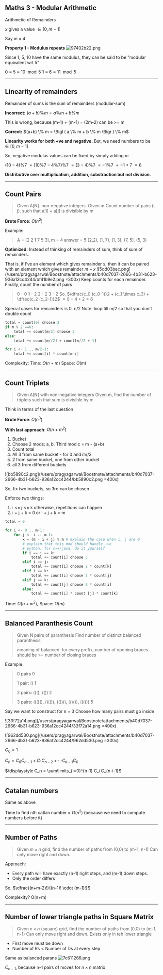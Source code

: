 Maths 3 - Modular Arithmetic
----------------------------



Arithmetic of Remainders

$x % m$ gives a value $\in [0, m-1]$


Say m = 4

**Property 1 - Modulus repeats**
![97402b22.png](/users/pragyagarwal/Boostnote/attachments/b40d7037-2666-4b31-b623-936a12cc4244/b445a06d.png)

Since 1, 5, 10 have the same modulus, they can be said to be "modular equivalent wrt 5"

$0 \equiv 5 \equiv 10 \mod 5$
$1 \equiv 6 \equiv 11 \mod 5$
-- --

Linearity of remainders
-----------------------

Remainder of sums is the sum of remainders (modular-sum)

**Incorrect:** $(a+b) \% m = a \% m + b \% m$

This is wrong, because (m-1) + (m-1) = (2m-2) can be >= m

**Correct:** $(a+b) \% m = \Bigl ( a \% m + b \% m \Bigr ) \% m$

**Linearity works for both +ve and negative.**
But, we need numbers to be $\in [0, m-1]$

So, negative modulus values can be fixed by simply adding $m$

$(10 - 4) \% 7$
$= (10 \% 7 - 4 \% 7) \% 7$
$= (3 - 4) \% 7$
$= -1 \% 7$
$= -1 + 7$
$= 6$

**Distributive over multiplication, addition, substraction but not division.**

-- --

Count Pairs
-----------


> Given A[N]. non-negative integers.
> Given m
> Count number of pairs (i, j), such that a[i] + a[j] is divisible by m
> 


**Brute Force:** $O(n^2)$

Example:
> A = [2 2 1 7 5 3], m = 4
> answer = 5
> (2,2), (1, 7), (1, 3), (7, 5), (5, 3)

**Optimized:**
Instead of thinking of remainders of sum, think of sum of remainders.

That is, if I've an element which gives remainder $x$, then it can be paired with an element which gives remainder $m-x$
![5dd03bec.png](/users/pragyagarwal/Boostnote/attachments/b40d7037-2666-4b31-b623-936a12cc4244/bf41b9e2.png =300x)
Keep counts for each remainder. Finally, count the number of pairs

> 0 - 0
> 1 - 2
> 2 - 2
> 3 - 2
> So, $\dfrac{c_0 (c_0-1)}2 + (c_1 \times c_3) + \dfrac{c_2 (c_2-1)}2$
> $= 0 + 4 + 2 = 6$
> 

Special cases for remainders is 0, n/2
Note: loop till m/2 so that you don't double count

```python
total = count[0] choose 2
if m % 2 ==0:
    total += count[m/2] choose 2
else:
    total += count[m//2] + count[m//2 + 1]

for i <- 1 .. m/2-1:
    total += count[i] * count[m-i]
```


Complexity: Time: $O(n + m)$ Space: $O(m)$
-- --

Count Triplets
--------------

> Given A[N] with non-negative integers
> Given m, find the number of triplets such that sum is divisible by m
> 

Think in terms of the last question

**Brute Force**: $O(n^3)$

**With last approach:** $O(n + m^2)$

1. Bucket
2. Choose 2 mods: a, b. Third mod c = m - (a+b)
3. Count total
4. All 3 from same bucket - for 0 and m//3
5. 2 from same bucket, one from other bucket
6. all 3 from different buckets

![bb5890c2.png](/users/pragyagarwal/Boostnote/attachments/b40d7037-2666-4b31-b623-936a12cc4244/bb5890c2.png =400x)

So, fix two buckets, so 3rd can be chosen

Enforce two things:
1. i <= j <= k   otherwise, repetitions can happen
2. i + j + k = 0 or i + j + k = m


```python
total = 0

for i <- 0 .. m-1:
    for j <- i .. m-1:
        k = (m - i + j) % m # explain the case when i, j are 0
        # explain that this mod should handle -ve
        # python. for c++/java, do it yourself
        if i == j == k:
            total += count[i] choose 3
        elif i == j:
            total += count[i] choose 2 * count[k]
        elif i == k:
            total += count[i] choose 2 * count[j]
        elif j == k:
            total += count[j] choose 2 * count[i]
        else:
            total += count[i] * count [j] * count[k]

```

Time: $O(n + m^2)$, Space: $O(m)$


-- --

Balanced Paranthesis Count
--------------------------

> Given N pairs of paranthesis
> Find number of distinct balanced paranthesis
> 
> meaning of balanced: for every prefix, number of opening braces should be >= number of closing braces
> 

Example
> 0 pairs
> 0
> 
> 1 pair: ()
> 1
> 
> 2 pairs: ()(), (())
> 2
> 
> 3 pairs: ()()(), ()(()), (())(), (()()), ((()))
> 5

Say we want to construct for n = 3
Choose how many pairs must go inside

![33f72a14.png](/users/pragyagarwal/Boostnote/attachments/b40d7037-2666-4b31-b623-936a12cc4244/33f72a14.png =400x)

![962dd530.png](/users/pragyagarwal/Boostnote/attachments/b40d7037-2666-4b31-b623-936a12cc4244/962dd530.png =300x)


$C_0 = 1$

$C_n = C_0 C_{n-1} + C_1 C_{n-2} + \cdots C_{n-1}C_0$

$\displaystyle C_n = \sum\limits_{i=0}^{n-1} C_i C_{n-i-1}$

-- --

Catalan numbers
---------------


Same as above

Time to find nth catlan number = $O(n^2)$ (because we need to compute numbers before it)

-- --


Number of Paths
---------------

> Given $m \times n$ grid, find the number of paths from (0,0) to (m-1, n-1)
> Can only move right and down.


Approach:
- Every path will have exactly (n-1) right steps, and (m-1) down steps.
- Only the order differs

So, $\dfrac{(n+m-2)!}{(n-1)! \cdot (m-1)!}$

Complexity? O(n+m)

-- --

Number of lower triangle paths in Square Matrix
-----------------------------------------------


> Given $n \times n$ (square) grid, find the number of paths from (0,0) to (m-1, n-1)
> Can only move right and down.
> Exists only in teh lower triangle
> 

- First move must be down
- Number of Rs < Number of Ds at every step

Same as balanced parans
![7c611269.png](/users/pragyagarwal/Boostnote/attachments/b40d7037-2666-4b31-b623-936a12cc4244/7c611269.png)

$C_{n-1}$, because n-1 pairs of moves for $n \times n$ matrix


